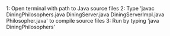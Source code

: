 1: Open terminal with path to Java source files
2: Type 'javac DiningPhilosophers.java DiningServer.java DiningServerImpl.java Philosopher.java' to compile source files
3: Run by typing 'java DiningPhilosophers'